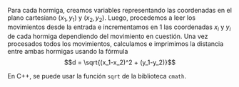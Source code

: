 Para cada hormiga, creamos variables representando las coordenadas en el plano cartesiano $(x_1, y_1)$ y 
$(x_2, y_2)$. Luego, procedemos a leer los movimientos desde la entrada e incrementamos en 1 las coordenadas $x_i$ y $y_i$ de cada hormiga dependiendo del movimiento en cuestión. Una vez procesados todos los movimientos, calculamos e imprimimos la distancia entre ambas hormigas usando la fórmula $$d = \sqrt{(x_1-x_2)^2 + (y_1-y_2)}$$

En C++, se puede usar la función `sqrt` de la biblioteca  `cmath`.

